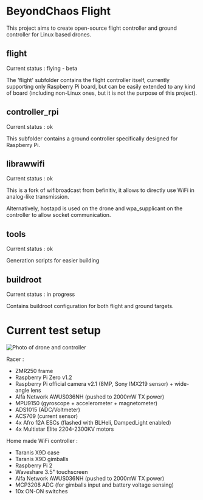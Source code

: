 # BeyondChaos Flight
This project aims to create open-source flight controller and ground controller for Linux based drones.

## flight
Current status : flying - beta

The 'flight' subfolder contains the flight controller itself, currently supporting only Raspberry Pi board, but can be easily extended to any kind of board (including non-Linux ones, but it is not the purpose of this project).

## controller_rpi
Current status : ok

This subfolder contains a ground controller specifically designed for Raspberry Pi.

## librawwifi
Current status : ok

This is a fork of wifibroadcast from befinitiv, it allows to directly use WiFi in analog-like transmission.

Alternatively, hostapd is used on the drone and wpa_supplicant on the controller to allow socket communication.

## tools
Current status : ok

Generation scripts for easier building

## buildroot
Current status : in progress

Contains buildroot configuration for both flight and ground targets.


# Current test setup

![Photo of drone and controller](https://dl.dropboxusercontent.com/u/81758777/drich-drone-zmr-controller-small.jpg)

Racer :
* ZMR250 frame
* Raspberry Pi Zero v1.2
* Raspberry Pi official camera v2.1 (8MP, Sony IMX219 sensor) + wide-angle lens
* Alfa Network AWUS036NH (pushed to 2000mW TX power)
* MPU9150 (gyroscope + accelerometer + magnetometer)
* ADS1015 (ADC/Voltmeter)
* ACS709 (current sensor)
* 4x Afro 12A ESCs (flashed with BLHeli, DampedLight enabled)
* 4x Multistar Elite 2204-2300KV motors

Home made WiFi controller :
* Taranis X9D case
* Taranis X9D gimballs
* Raspberry Pi 2
* Waveshare 3.5" touchscreen
* Alfa Network AWUS036NH (pushed to 2000mW TX power)
* MCP3208 ADC (for gimballs input and battery voltage sensing)
* 10x ON-ON switches
